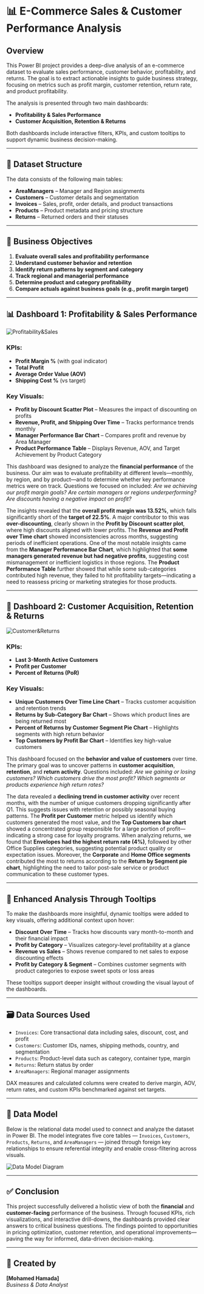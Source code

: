 # 📊 E-Commerce Sales & Customer Performance Analysis

## Overview

This Power BI project provides a deep-dive analysis of an e-commerce dataset to evaluate sales performance, customer behavior, profitability, and returns. The goal is to extract actionable insights to guide business strategy, focusing on metrics such as profit margin, customer retention, return rate, and product profitability.

The analysis is presented through two main dashboards:
- **Profitability & Sales Performance**
- **Customer Acquisition, Retention & Returns**

Both dashboards include interactive filters, KPIs, and custom tooltips to support dynamic business decision-making.

---

## 📁 Dataset Structure

The data consists of the following main tables:

- **AreaManagers** – Manager and Region assignments
- **Customers** – Customer details and segmentation
- **Invoices** – Sales, profit, order details, and product transactions
- **Products** – Product metadata and pricing structure
- **Returns** – Returned orders and their statuses

---

## 🎯 Business Objectives

1. **Evaluate overall sales and profitability performance**
2. **Understand customer behavior and retention**
3. **Identify return patterns by segment and category**
4. **Track regional and managerial performance**
5. **Determine product and category profitability**
6. **Compare actuals against business goals (e.g., profit margin target)**

---

## 📊 Dashboard 1: Profitability & Sales Performance
![Profitability&Sales](./assets/Profitability&Sales.png)

### KPIs:
- **Profit Margin %** (with goal indicator)
- **Total Profit**
- **Average Order Value (AOV)**
- **Shipping Cost %** (vs target)

### Key Visuals:
- **Profit by Discount Scatter Plot** – Measures the impact of discounting on profits  
- **Revenue, Profit, and Shipping Over Time** – Tracks performance trends monthly  
- **Manager Performance Bar Chart** – Compares profit and revenue by Area Manager  
- **Product Performance Table** – Displays Revenue, AOV, and Target Achievement by Product Category  

This dashboard was designed to analyze the **financial performance** of the business. Our aim was to evaluate profitability at different levels—monthly, by region, and by product—and to determine whether key performance metrics were on track. Questions we focused on included: *Are we achieving our profit margin goals? Are certain managers or regions underperforming? Are discounts having a negative impact on profit?*

The insights revealed that the **overall profit margin was 13.52%**, which falls significantly short of the **target of 22.5%**. A major contributor to this was **over-discounting**, clearly shown in the **Profit by Discount scatter plot**, where high discounts aligned with lower profits. The **Revenue and Profit over Time chart** showed inconsistencies across months, suggesting periods of inefficient operations. One of the most notable insights came from the **Manager Performance Bar Chart**, which highlighted that **some managers generated revenue but had negative profits**, suggesting cost mismanagement or inefficient logistics in those regions. The **Product Performance Table** further showed that while some sub-categories contributed high revenue, they failed to hit profitability targets—indicating a need to reassess pricing or marketing strategies for those products.

---

## 👥 Dashboard 2: Customer Acquisition, Retention & Returns
![Customer&Returns](./assets/Customer&Returns.png)

### KPIs:
- **Last 3-Month Active Customers**
- **Profit per Customer**
- **Percent of Returns (PoR)**

### Key Visuals:
- **Unique Customers Over Time Line Chart** – Tracks customer acquisition and retention trends  
- **Returns by Sub-Category Bar Chart** – Shows which product lines are being returned most  
- **Percent of Returns by Customer Segment Pie Chart** – Highlights segments with high return behavior  
- **Top Customers by Profit Bar Chart** – Identifies key high-value customers  

This dashboard focused on the **behavior and value of customers** over time. The primary goal was to uncover patterns in **customer acquisition**, **retention**, and **return activity**. Questions included: *Are we gaining or losing customers? Which customers drive the most profit? Which segments or products experience high return rates?*

The data revealed a **declining trend in customer activity** over recent months, with the number of unique customers dropping significantly after Q1. This suggests issues with retention or possibly seasonal buying patterns. The **Profit per Customer** metric helped us identify which customers generated the most value, and the **Top Customers bar chart** showed a concentrated group responsible for a large portion of profit—indicating a strong case for loyalty programs. When analyzing returns, we found that **Envelopes had the highest return rate (4%)**, followed by other Office Supplies categories, suggesting potential product quality or expectation issues. Moreover, the **Corporate** and **Home Office segments** contributed the most to returns according to the **Return by Segment pie chart**, highlighting the need to tailor post-sale service or product communication to these customer types.

---

## 🎯 Enhanced Analysis Through Tooltips

To make the dashboards more insightful, dynamic tooltips were added to key visuals, offering additional context upon hover:
- **Discount Over Time** – Tracks how discounts vary month-to-month and their financial impact
- **Profit by Category** – Visualizes category-level profitability at a glance
- **Revenue vs Sales** – Shows revenue compared to net sales to expose discounting effects
- **Profit by Category & Segment** – Combines customer segments with product categories to expose sweet spots or loss areas

These tooltips support deeper insight without crowding the visual layout of the dashboards.

---

## 🗃️ Data Sources Used

- `Invoices`: Core transactional data including sales, discount, cost, and profit  
- `Customers`: Customer IDs, names, shipping methods, country, and segmentation  
- `Products`: Product-level data such as category, container type, margin  
- `Returns`: Return status by order  
- `AreaManagers`: Regional manager assignments

DAX measures and calculated columns were created to derive margin, AOV, return rates, and custom KPIs benchmarked against set targets.

---

## 📐 Data Model

Below is the relational data model used to connect and analyze the dataset in Power BI. The model integrates five core tables — `Invoices`, `Customers`, `Products`, `Returns`, and `AreaManagers` — joined through foreign key relationships to ensure referential integrity and enable cross-filtering across visuals.

![Data Model Diagram](./assets/Data_Model.png)

---

## ✅ Conclusion

This project successfully delivered a holistic view of both the **financial** and **customer-facing** performance of the business. Through focused KPIs, rich visualizations, and interactive drill-downs, the dashboards provided clear answers to critical business questions. The findings pointed to opportunities in pricing optimization, customer retention, and operational improvements—paving the way for informed, data-driven decision-making.

---

## 👤 Created by  
**[Mohamed Hamada]**  
*Business & Data Analyst*
